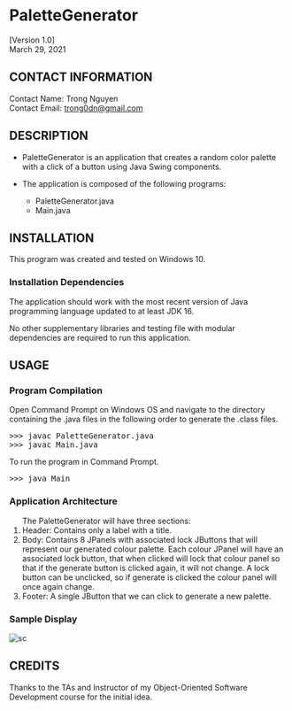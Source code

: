 # PaletteGenerator
[Version 1.0] <br/>
March 29, 2021

## CONTACT INFORMATION

Contact Name:		  Trong Nguyen <br/>
Contact Email:		trong0dn@gmail.com

## DESCRIPTION

- PaletteGenerator is an application that creates a random color palette with 
a click of a button using Java Swing components.

- The application is composed of the following programs:
	- PaletteGenerator.java
	- Main.java	

## INSTALLATION

This program was created and tested on Windows 10.

### Installation Dependencies

The application should work with the most recent version of Java programming 
language updated to at least JDK 16.

No other supplementary libraries and testing file with modular dependencies 
are required to run this application.

## USAGE

### Program Compilation 

Open Command Prompt on Windows OS and navigate to the directory containing the 
.java files in the following order to generate the .class files.

<pre>
>>> javac PaletteGenerator.java
>>> javac Main.java
</pre>

To run the program in Command Prompt.

<pre>
>>> java Main
</pre>

### Application Architecture

<ol>
The PaletteGenerator will have three sections:
<li> Header: Contains only a label with a title.
<li> Body: Contains 8 JPanels with associated lock JButtons that will represent our generated colour palette. Each colour JPanel will have an associated lock button, that when clicked will lock that colour panel so that if the generate button is clicked again, it will not change. A lock button can be unclicked, so if generate is clicked the colour panel will once again change.
<li> Footer: A single JButton that we can click to generate a new palette.
</ol>

### Sample Display

![sc](https://user-images.githubusercontent.com/55768917/120088024-ccf52500-c0ba-11eb-92ef-443aa1b6e073.jpg)

## CREDITS

Thanks to the TAs and Instructor of my Object-Oriented Software Development 
course for the initial idea.
